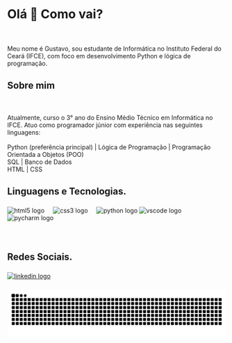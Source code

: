 <h1 align="left">Olá 👋 Como vai?</h1>

###

<br clear="both">

<p align="left">Meu nome é Gustavo, sou estudante de Informática no Instituto Federal do Ceará (IFCE), com foco em desenvolvimento Python e lógica de programação.</p>

###

<h2 align="left">Sobre mim</h2>

###

<br clear="both">

<p align="left">Atualmente, curso o 3° ano do Ensino Médio Técnico em Informática no IFCE. Atuo como programador júnior com experiência nas seguintes linguagens:<br><br> Python (preferência principal) | Lógica de Programação | Programação Orientada a Objetos (POO)  <br> SQL | Banco de Dados  <br> HTML | CSS</p>

###

<h2 align="left">Linguagens e Tecnologias.</h2>

###

<div align="left">
  <img src="https://cdn.jsdelivr.net/gh/devicons/devicon/icons/html5/html5-original.svg" height="40" alt="html5 logo"  />
  <img width="12" />
  <img src="https://cdn.jsdelivr.net/gh/devicons/devicon/icons/css3/css3-original.svg" height="40" alt="css3 logo"  />
  <img width="12" />
  <img src="https://cdn.jsdelivr.net/gh/devicons/devicon/icons/python/python-original.svg" height="40" alt="python logo"  />
  <img src="https://cdn.jsdelivr.net/gh/devicons/devicon/icons/vscode/vscode-original.svg" height="40" alt="vscode logo"  />
  <img width="12" />
  <img src="https://cdn.jsdelivr.net/gh/devicons/devicon/icons/pycharm/pycharm-original.svg" height="40" alt="pycharm logo"  />
</div>

###

<br clear="both">

<h2 align="left">Redes Sociais.</h2>

###

<div align="left">
  <a href="https://www.linkedin.com/in/gustavo-sousa-362359372/" target="_blank">
  <img src="https://raw.githubusercontent.com/maurodesouza/profile-readme-generator/master/src/assets/icons/social/linkedin/default.svg" width="52" height="40" alt="linkedin logo"  />
</div>


###

<p align="left"></p>

###

<img src="https://raw.githubusercontent.com/GustavoDSX/GustavoDSX/output/snake.svg" alt="Snake animation" />

###

<p align="left"></p>

###

<p align="left"></p>

###

<p align="left"></p>

###

<p align="left"></p>

###

<p align="left"></p>

###

<p align="left"></p>

###
